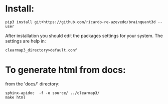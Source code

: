 # Install:
```
pip3 install git+https://github.com/ricardo-re-azevedo/brainquant3d --user 
```

After installation you should edit the packages settings for your system. The settings are help in:
```
clearmap3_directory>default.conf
```

# To generate html from docs:

from the 'docs/' directory:
```
sphinx-apidoc  -f -o source/ ../clearmap3/
make html
```

